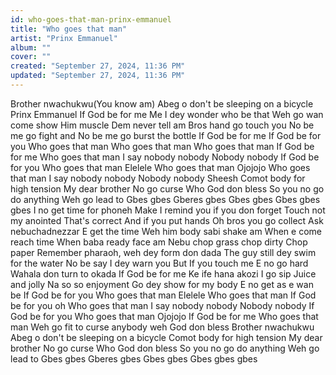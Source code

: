 ```yaml
---
id: who-goes-that-man-prinx-emmanuel
title: "Who goes that man"
artist: "Prinx Emmanuel"
album: ""
cover: ""
created: "September 27, 2024, 11:36 PM"
updated: "September 27, 2024, 11:36 PM"
---
```


Brother nwachukwu(You know am)
Abeg o don't be sleeping on a bicycle
Prinx Emmanuel
If God be for me
Me I dey wonder who be that
Weh go wan come show Him muscle
Dem never tell am
Bros hand go touch you
No be me go fight and
No be me go burst the bottle
If God be for me
If God be for you
Who goes that man
Who goes that man
Who goes that man
If God be for me
Who goes that man
I say nobody nobody
Nobody nobody
If God be for you
Who goes that man
Elelele
Who goes that man
Ojojojo
Who goes that man
I say nobody nobody
Nobody nobody
Sheesh
Comot body for high tension
My dear brother
No go curse
Who God don bless
So you no go do anything
Weh go lead to
Gbes gbes
Gberes gbes
Gbes gbes
Gbes gbes gbes
I no get time for phoneh
Make I remind you if you don forget
Touch not my anointed
That's correct
And if you put hands
Oh bros you go collect
Ask nebuchadnezzar
E get the time
Weh him body sabi shake am
When e come reach time
When baba ready face am
Nebu chop grass chop dirty
Chop paper
Remember pharaoh, weh dey form don dada
The guy still dey swim for the water
No be say I dey warn you
But If you touch me
E no go hard
Wahala don turn to okada
If God be for me
Ke ife hana akozi
I go sip Juice and jolly
Na so so enjoyment
Go dey show for my body
E no get as e wan be
If God be for you
Who goes that man
Elelele
Who goes that man
If God be for you oh
Who goes that man
I say nobody nobody
Nobody nobody
If God be for you
Who goes that man
Ojojojo
If God be for me
Who goes that man
Weh go fit to curse anybody weh
God don bless
Brother nwachukwu
Abeg o don't be sleeping on a bicycle
Comot body for high tension
My dear brother
No go curse
Who God don bless
So you no go do anything
Weh go lead to
Gbes gbes
Gberes gbes
Gbes gbes
Gbes gbes gbes